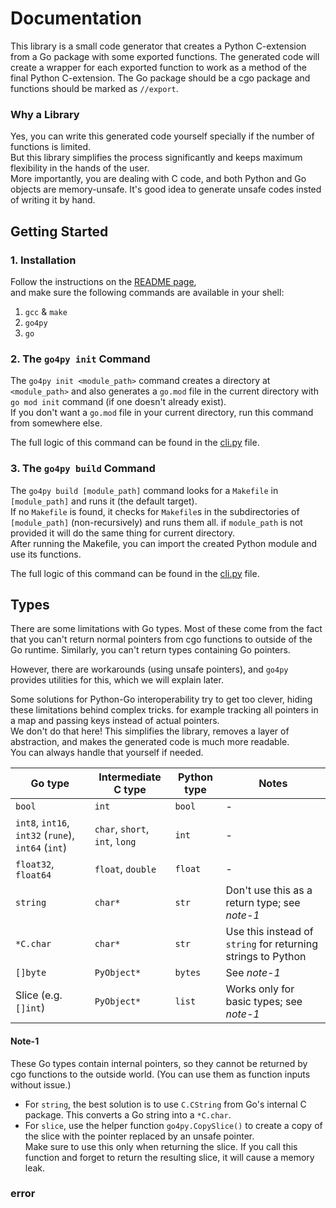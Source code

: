 # Documentation

This library is a small code generator that creates a Python C-extension from a Go package with some exported functions. The generated code will create a wrapper for each exported function to work as a method of the final Python C-extension. The Go package should be a cgo package and functions should be marked as `//export`.

### Why a Library

Yes, you can write this generated code yourself specially if the number of functions is limited.  
But this library simplifies the process significantly and keeps maximum flexibility in the hands of the user.  
More importantly, you are dealing with C code, and both Python and Go objects are memory-unsafe. It's good idea to generate unsafe codes insted of writing it by hand.

## Getting Started

### 1. Installation

Follow the instructions on the [README page](/README.md),  
and make sure the following commands are available in your shell:

1. `gcc` & `make`  
2. `go4py`  
3. `go`

### 2. The `go4py init` Command

The `go4py init <module_path>` command creates a directory at `<module_path>` and also generates a `go.mod` file in the current directory with `go mod init` command (if one doesn't already exist).  
If you don't want a `go.mod` file in your current directory, run this command from somewhere else.

The full logic of this command can be found in the [cli.py](/go4py/cli.py#L40) file.

### 3. The `go4py build` Command

The `go4py build [module_path]` command looks for a `Makefile` in `[module_path]` and runs it (the default target).  
If no `Makefile` is found, it checks for `Makefile`s in the subdirectories of `[module_path]` (non-recursively) and runs them all. if `module_path` is not provided it will do the same thing for current directory.  
After running the Makefile, you can import the created Python module and use its functions.

The full logic of this command can be found in the [cli.py](/go4py/cli.py) file.

## Types

There are some limitations with Go types. Most of these come from the fact that you can't return normal pointers from cgo functions to outside of the Go runtime. Similarly, you can't return types containing Go pointers.  

However, there are workarounds (using unsafe pointers), and `go4py` provides utilities for this, which we will explain later.

Some solutions for Python-Go interoperability try to get too clever, hiding these limitations behind complex tricks. for example tracking all pointers in a map and passing keys instead of actual pointers.  
We don't do that here! This simplifies the library, removes a layer of abstraction, and makes the generated code is much more readable.  
You can always handle that yourself if needed.

| Go type                          | Intermediate C type | Python type | Notes |
|----------------------------------|----------------------|--------------|-------|
| `bool`                           | `int`                | `bool`       | -     |
| `int8`, `int16`, `int32` (`rune`), `int64` (`int`) | `char`, `short`, `int`, `long` | `int` | - |
| `float32`, `float64`             | `float`, `double`    | `float`      | -     |
| `string`                         | `char*`              | `str`        | Don't use this as a return type; see *note-1* |
| `*C.char`                        | `char*`              | `str`        | Use this instead of `string` for returning strings to Python |
| `[]byte`                         | `PyObject*`          | `bytes`      | See *note-1* |
| Slice (e.g. `[]int`)             | `PyObject*`          | `list`       | Works only for basic types; see *note-1* |

#### **Note-1**

These Go types contain internal pointers, so they cannot be returned by cgo functions to the outside world. (You can use them as function inputs without issue.)

- For `string`, the best solution is to use `C.CString` from Go's internal C package. This converts a Go string into a `*C.char`.
- For `slice`, use the helper function `go4py.CopySlice()` to create a copy of the slice with the pointer replaced by an unsafe pointer.  
  Make sure to use this only when returning the slice. If you call this function and forget to return the resulting slice, it will cause a memory leak.
### error
